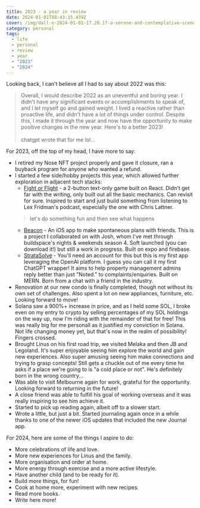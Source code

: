 ```yaml
---
title: 2023 - a year in review
date: 2024-01-01T08:43:15.439Z
cover: /img/dall·e-2024-01-01-17.20.17-a-serene-and-contemplative-scene-depicting-a-person-standing-at-the-edge-of-a-calm-lake-gazing-at-their-reflection-in-the-water.-the-setting-is-peace.png
category: personal
tags:
  - life
  - personal
  - review
  - year
  - "2023"
  - "2024"
---
```

Looking back, I can't believe all I had to say about 2022 was this:

> Overall, I would describe 2022 as an uneventful and boring year. I didn't have any significant events or accomplishments to speak of, and I let myself go and gained weight. I lived a reactive rather than proactive life, and didn't have a lot of things under control. Despite this, I made it through the year and now have the opportunity to make positive changes in the new year. Here's to a better 2023!\
> \
> chatgpt wrote that for me lol...

For 2023, off the top of my head, I have more to say:

- I retired my Nose NFT project properly and gave it closure, ran a buyback program for anyone who wanted a refund.
- I started a few side/hobby projects this year, which allowed further exploration in adjacent tech stacks:
  - [Fight or Flight](https://fight-or-flight.vercel.app) - a 2-button text-only game built on React. Didn't get far with the writing, only built out all the basic mechanics. Can revisit for sure. Inspired to start and just build something from listening to Lex Fridman's podcast, especially the one with Chris Lattner.
  > let's do something fun and then see what happens
  - [Beacon](https://joinbeacon.app) - An iOS app to make spontaneous plans with friends. This is a project I collaborated on with Josh, whom I've met through buildspace's nights & weekends season 4. Soft launched (you can download it!) but still a work in progress. Built on expo and firebase.
  - [StrataSolve](https://angman-fe.vercel.app) - You'll need an account for this but this is my first app leveraging the OpenAI platform. I guess you can call it my first ChatGPT wrapper! It aims to help property management admins reply better than just "Noted." to complaints/enquiries. Built on MERN. Born from a chat with a friend in the industry.
- Renovation at our new condo is finally completed, though not without its own set of challenges. Also spent a lot on new appliances, furniture, etc. Looking forward to move!
- Solana saw a 900%+ increase in price, and as I held some SOL, I broke even on my entry to crypto by selling percentages of my SOL holdings on the way up, now I'm riding with the remainder of that for free! This was really big for me personall as it justified my conviction in Solana. Not life changing money yet, but that's now in the realm of possibility! Fingers crossed.
- Brought Linus on his first road trip, we visited Melaka and then JB and Legoland. It's super enjoyable seeing him explore the world and gain new experiences. Also super amusing seeing him make connections and trying to grasp concepts! Still gets a chuckle out of me every time he asks if a place we're going to is "a cold place or not". He's definitely born in the wrong country...
- Was able to visit Melbourne again for work, grateful for the opportunity. Looking forward to returning in the future!
- A close friend was able to fulfill his goal of working overseas and it was really inspiring to see him achieve it.
- Started to pick up reading again, albeit off to a slower start.
- Wrote a little, but just a bit. Started journaling again once in a while thanks to one of the newer iOS updates that included the new Journal app.

For 2024, here are some of the things I aspire to do:

- More celebrations of life and love.
- More new experiences for Linus and the family.
- More organisation and order at home.
- More energy through exercise and a more active lifestyle.
- Have another child (and to be ready for it).
- Build more things, for fun!
- Cook at home more, experiment with new recipes.
- Read more books.
- Write here more!